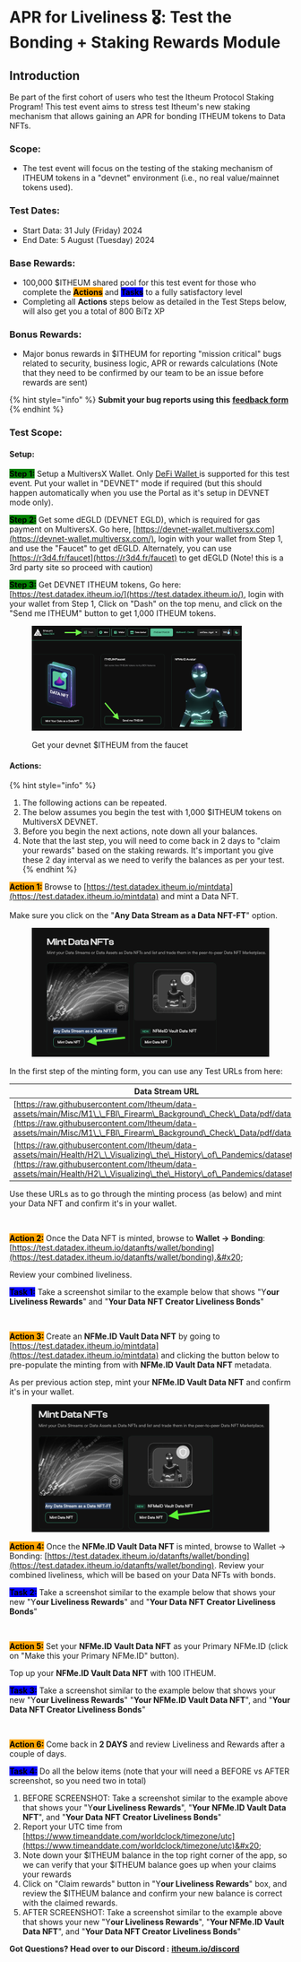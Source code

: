 # APR for Liveliness 🎖️: Test the Bonding + Staking Rewards Module

## Introduction

Be part of the first cohort of users who test the Itheum Protocol Staking Program! This test event aims to stress test Itheum's new staking mechanism that allows gaining an APR for bonding ITHEUM tokens to Data NFTs.&#x20;

### Scope:

* The test event will focus on the testing of the staking mechanism of ITHEUM tokens in a "devnet" environment (i.e., no real value/mainnet tokens used).

### Test Dates:

* Start Data: 31 July (Friday) 2024
* End Date:  5 August (Tuesday) 2024

### Base Rewards:

* 100,000 $ITHEUM shared pool for this test event for those who complete the <mark style="background-color:orange;">**Actions**</mark> and <mark style="background-color:blue;">**Tasks**</mark> to a fully satisfactory level
* Completing all **Actions** steps below as detailed in the Test Steps below, will also get you a total of 800 BiTz XP

### Bonus Rewards:

* Major bonus rewards in $ITHEUM for reporting "mission critical" bugs related to security, business logic, APR or rewards calculations (Note that they need to be confirmed by our team to be an issue before rewards are sent)

{% hint style="info" %}
**Submit your bug reports using this** [**feedback form**](https://forms.gle/utFkSfQyHbfjWdWv9)
{% endhint %}

###

### Test Scope:

#### Setup:

<mark style="background-color:green;">**Step 1:**</mark> Setup a MultiversX Wallet. Only [DeFi Wallet ](../../../integrators/supported-wallets/multiversx-defi-wallet.md)is supported for this test event. Put your wallet in "DEVNET" mode if required (but this should happen automatically when you use the Portal as it's setup in DEVNET mode only).

<mark style="background-color:green;">**Step 2:**</mark> Get some dEGLD (DEVNET EGLD), which is required for gas payment on MultiversX. Go here, [https://devnet-wallet.multiversx.com](https://devnet-wallet.multiversx.com/), login with your wallet from Step 1, and use the "Faucet" to get dEGLD. Alternately, you can use [https://r3d4.fr/faucet](https://r3d4.fr/faucet) to get dEGLD (Note! this is a 3rd party site so proceed with caution)

<mark style="background-color:green;">**Step 3:**</mark> Get DEVNET ITHEUM tokens, Go here: [https://test.datadex.itheum.io/](https://test.datadex.itheum.io/), login with your wallet from Step 1, Click on "Dash" on the top menu, and click on the "Send me ITHEUM" button to get 1,000 ITHEUM tokens.

<figure><img src="../../../.gitbook/assets/image (1) (1) (1).png" alt="" width="375"><figcaption><p>Get your devnet $ITHEUM from the faucet</p></figcaption></figure>

#### Actions:

{% hint style="info" %}
1. The following actions can be repeated.
2. The below assumes you begin the test with 1,000 $ITHEUM tokens on MultiversX DEVNET.
3. Before you begin the next actions, note down all your balances.
4. Note that the last step, you will need to come back in 2 days to "claim your rewards" based on the staking rewards. It's important you give these 2 day interval as we need to verify the balances as per your test.
{% endhint %}

<mark style="background-color:orange;">**Action 1:**</mark> Browse to [https://test.datadex.itheum.io/mintdata](https://test.datadex.itheum.io/mintdata) and mint a Data NFT.\
\
Make sure you click on the "**Any Data Stream as a Data NFT-FT**" option.

<figure><img src="../../../.gitbook/assets/image (163).png" alt=""><figcaption></figcaption></figure>

In the first step of the minting form, you can use any Test URLs from here:

| Data Stream URL                                                                                                                                                                                                                                              | Data Preview URL                                                                                                                                                                                                                                             |
| ------------------------------------------------------------------------------------------------------------------------------------------------------------------------------------------------------------------------------------------------------------ | ------------------------------------------------------------------------------------------------------------------------------------------------------------------------------------------------------------------------------------------------------------ |
| [https://raw.githubusercontent.com/Itheum/data-assets/main/Misc/M1\_\_FBI\_Firearm\_Background\_Check\_Data/pdf/dataset.pdf](https://raw.githubusercontent.com/Itheum/data-assets/main/Misc/M1\_\_FBI\_Firearm\_Background\_Check\_Data/pdf/dataset.pdf)     | [https://raw.githubusercontent.com/Itheum/data-assets/main/Misc/M1\_\_FBI\_Firearm\_Background\_Check\_Data/pdf/preview.pdf](https://raw.githubusercontent.com/Itheum/data-assets/main/Misc/M1\_\_FBI\_Firearm\_Background\_Check\_Data/pdf/preview.pdf)     |
| [https://raw.githubusercontent.com/Itheum/data-assets/main/Health/H2\_\_Visualizing\_the\_History\_of\_Pandemics/dataset.jpeg](https://raw.githubusercontent.com/Itheum/data-assets/main/Health/H2\_\_Visualizing\_the\_History\_of\_Pandemics/dataset.jpeg) | [https://raw.githubusercontent.com/Itheum/data-assets/main/Health/H2\_\_Visualizing\_the\_History\_of\_Pandemics/preview.jpeg](https://raw.githubusercontent.com/Itheum/data-assets/main/Health/H2\_\_Visualizing\_the\_History\_of\_Pandemics/preview.jpeg) |

Use these URLs as to go through the minting process (as below) and mint your Data NFT and confirm it's in your wallet.

<figure><img src="https://lh7-rt.googleusercontent.com/docsz/AD_4nXd9Je8hXvCFFnUSfU9GgLFfoe1VpigKkKEH0FdqpnUWyq8snX3xcFN7z4CObDrofq1tjkF4KQsAV7d9BwH1CDZhVZ-eBi0SFiu5X7MJQQrHvGxhdWtbS7kJ8hqsjwLhqOH8x3QUjv8EJnVCqY-10lSxNHY?key=OH8fLwS95lQR9XaMw4LPAg" alt=""><figcaption></figcaption></figure>

<mark style="background-color:orange;">**Action 2:**</mark> Once the Data NFT is minted, browse to **Wallet -> Bonding**: [https://test.datadex.itheum.io/datanfts/wallet/bonding](https://test.datadex.itheum.io/datanfts/wallet/bonding).&#x20;

Review your combined liveliness.

<mark style="background-color:blue;">**Task 1:**</mark> Take a screenshot similar to the example below that shows "Y**our Liveliness Rewards**" and "**Your Data NFT Creator Liveliness Bonds**"

<figure><img src="https://lh7-rt.googleusercontent.com/docsz/AD_4nXc94VGjuCa8eliMGu3YKY1IB98eK0Or6HNaJZhkNFf_56ajgVkyMVPGsohrvjMDobPXTrE6ybSYUMMq1aD_dW8Iabxn5yPIrH9y_M62LIBM309c2p825Zzl2beHa65i4IFvX27EisZT7xqlwCqboGVgx09B?key=OH8fLwS95lQR9XaMw4LPAg" alt=""><figcaption></figcaption></figure>

<mark style="background-color:orange;">**Action 3:**</mark> Create an **NFMe.ID Vault Data NFT** by going to [https://test.datadex.itheum.io/mintdata](https://test.datadex.itheum.io/mintdata) and clicking the button below to pre-populate the minting from with **NFMe.ID Vault Data NFT** metadata.

As per previous action step, mint your **NFMe.ID Vault Data NFT** and confirm it's in your wallet.

<figure><img src="../../../.gitbook/assets/image (164).png" alt=""><figcaption></figcaption></figure>

<mark style="background-color:orange;">**Action 4:**</mark> Once the **NFMe.ID Vault Data NFT** is minted, browse to Wallet -> Bonding: [https://test.datadex.itheum.io/datanfts/wallet/bonding](https://test.datadex.itheum.io/datanfts/wallet/bonding). Review your combined liveliness, which will be based on your Data NFTs with bonds.

<mark style="background-color:blue;">**Task 2:**</mark> Take a screenshot similar to the example below that shows your new "Y**our Liveliness Rewards**" and "**Your Data NFT Creator Liveliness Bonds**"

<figure><img src="https://lh7-rt.googleusercontent.com/docsz/AD_4nXfhlrC_WFufpJUK4yfX2ugDiHvYnJps8rwFzBKS5XSWHGE26uZfkRqEk8B2Y0AtwkJkgiuh9ywwhgWl2bVSaX3oB9GgLcQ4qhUT5fl9hNoFgpHwPi0idxkadCPEiJQ7HC6u2FFKjEycNjvS6s8BhHgrQw7z?key=OH8fLwS95lQR9XaMw4LPAg" alt=""><figcaption></figcaption></figure>

<mark style="background-color:orange;">**Action 5:**</mark> Set your **NFMe.ID Vault Data NFT** as your Primary NFMe.ID (click on "Make this your Primary NFMe.ID" button).&#x20;

Top up your **NFMe.ID Vault Data NFT** with 100 ITHEUM.

<mark style="background-color:blue;">**Task 3:**</mark> Take a screenshot similar to the example below that shows your new "Y**our Liveliness Rewards**" "**Your NFMe.ID Vault Data NFT**", and "**Your Data NFT Creator Liveliness Bonds**"

<figure><img src="https://lh7-rt.googleusercontent.com/docsz/AD_4nXeHaMtARsCb_1tYjxhkoiKKdBr58hpHVEOoh6W-Heng1U-D2jNxwOeNYBSCskHI5T_kJMB-aSOHLQmse_bvZI1n8IFNF-_zdmeETwaZhw2RPps_bb06RP1WvyUGzFY5RFWWWSxiThFmzmy82uMxtq_XkSg?key=OH8fLwS95lQR9XaMw4LPAg" alt=""><figcaption></figcaption></figure>

<mark style="background-color:orange;">**Action 6:**</mark> Come back in **2 DAYS** and review Liveliness and Rewards after a couple of days.

<mark style="background-color:blue;">**Task 4:**</mark>  Do all the below items (note that your will need a BEFORE vs AFTER screenshot, so you need two in total)

1. BEFORE SCREENSHOT: Take a screenshot similar to the example above that shows your "Y**our Liveliness Rewards**", "**Your NFMe.ID Vault Data NFT**", and "**Your Data NFT Creator Liveliness Bonds**" &#x20;
2. Report your UTC time from [https://www.timeanddate.com/worldclock/timezone/utc](https://www.timeanddate.com/worldclock/timezone/utc)&#x20;
3. Note down your $ITHEUM balance in the top right corner of the app, so we can verify that your $ITHEUM balance goes up when your claims your rewards
4. Click on "Claim rewards" button in "Y**our Liveliness Rewards**" box, and review the $ITHEUM balance and confirm your new balance is correct with the claimed rewards.
5. AFTER SCREENSHOT: Take a screenshot similar to the example above that shows your new "Y**our Liveliness Rewards**", "**Your NFMe.ID Vault Data NFT**", and "**Your Data NFT Creator Liveliness Bonds**" &#x20;

**Got Questions? Head over to our Discord :** [**itheum.io/discord** ](https://itheum.io/discord)



